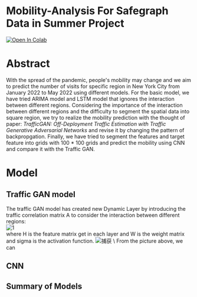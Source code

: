 # Mobility-Analysis For Safegraph Data in Summer Project 
[![Open In Colab](https://colab.research.google.com/assets/colab-badge.svg)](https://colab.research.google.com/drive/14TUzE3iTUzeBhXofmm87rBVg8ynf7jem?usp=sharing)
# Abstract
With the spread of the pandemic, people's mobility may change and we aim to predict the number of visits for specific region in New York City from January 2022 to May 2022 using different models. For the basic model, we have tried ARIMA model and LSTM model that ignores the interaction between different regions. 
Considering the importance of the interaction between different regions and the difficulty to segment the spatial data into square region, we try to realize the mobility prediction with the thought of paper: *TrafficGAN: Off-Deployment Traffic Estimation with Traffic Generative Adversarial Networks* and revise it by changing the pattern of backpropgation. Finally, we have tried to segment the features and target feature into grids with 100 * 100 grids and predict the mobility using CNN and compare it with the Traffic GAN. 

# Model 
## Traffic GAN model 
The traffic GAN model has created new Dynamic Layer by introducing the traffic correlation matrix A to consider the interaction between different regions: \
![1](https://user-images.githubusercontent.com/59796732/187321331-04a31d4d-efc5-4a15-93ac-d780b6e00b6d.PNG) \
where H is the feature matrix get in each layer and W is the weight matrix and sigma is the activation function. 
![捕获](https://user-images.githubusercontent.com/59796732/187320582-4e84f384-3162-4b1c-94a9-35765cf36230.PNG) \ 
From the picture above, we can 
## CNN 
 
## Summary of Models 

